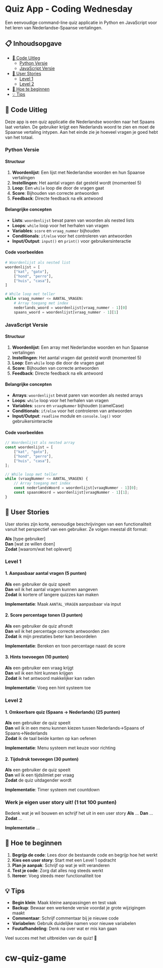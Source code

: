 # Quiz App - Coding Wednesday

Een eenvoudige command-line quiz applicatie in Python en JavaScript voor het leren van Nederlandse-Spaanse vertalingen.

## 📋 Inhoudsopgave

- [📖 Code Uitleg](#-code-uitleg)
  - [Python Versie](#python-versie)
  - [JavaScript Versie](#javascript-versie)
- [🎯 User Stories](#-user-stories)
  - [Level 1](#level-1)
  - [Level 2](#level-2)
- [🚀 Hoe te beginnen](#-hoe-te-beginnen)
- [💡 Tips](#-tips)

## 📖 Code Uitleg

Deze app is een quiz applicatie die Nederlandse woorden naar het Spaans laat vertalen. De gebruiker krijgt een Nederlands woord te zien en moet de Spaanse vertaling intypen. Aan het einde zie je hoeveel vragen je goed hebt van het totaal.


### Python Versie

#### Structuur
1. **Woordenlijst**: Een lijst met Nederlandse woorden en hun Spaanse vertalingen
2. **Instellingen**: Het aantal vragen dat gesteld wordt (momenteel 5)
3. **Loop**: Een `while` loop die door de vragen gaat
4. **Score**: Bijhouden van correcte antwoorden
5. **Feedback**: Directe feedback na elk antwoord

#### Belangrijke concepten
- **Lists**: `woordenlijst` bevat paren van woorden als nested lists
- **Loops**: `while` loop voor het herhalen van vragen
- **Variables**: `score` en `vraag_nummer` bijhouden
- **Conditionals**: `if/else` voor het controleren van antwoorden
- **Input/Output**: `input()` en `print()` voor gebruikersinteractie

#### Code voorbeelden
```python
# Woordenlijst als nested list
woordenlijst = [
    ["kat", "gato"],
    ["hond", "perro"],
    ["huis", "casa"],
]

# While loop met teller
while vraag_nummer <= AANTAL_VRAGEN:
    # Array toegang met index
    nederlands_woord = woordenlijst[vraag_nummer - 1][0]
    spaans_woord = woordenlijst[vraag_nummer - 1][1]
```

### JavaScript Versie

#### Structuur
1. **Woordenlijst**: Een array met Nederlandse woorden en hun Spaanse vertalingen
2. **Instellingen**: Het aantal vragen dat gesteld wordt (momenteel 5)
3. **Loop**: Een `while` loop die door de vragen gaat
4. **Score**: Bijhouden van correcte antwoorden
5. **Feedback**: Directe feedback na elk antwoord

#### Belangrijke concepten
- **Arrays**: `woordenlijst` bevat paren van woorden als nested arrays
- **Loops**: `while` loop voor het herhalen van vragen
- **Variables**: `score` en `vraagNummer` bijhouden (camelCase)
- **Conditionals**: `if/else` voor het controleren van antwoorden
- **Input/Output**: `readline` module en `console.log()` voor gebruikersinteractie

#### Code voorbeelden
```javascript
// Woordenlijst als nested array
const woordenlijst = [
    ["kat", "gato"],
    ["hond", "perro"],
    ["huis", "casa"],
];

// While loop met teller
while (vraagNummer <= AANTAL_VRAGEN) {
    // Array toegang met index
    const nederlandsWoord = woordenlijst[vraagNummer - 1][0];
    const spaansWoord = woordenlijst[vraagNummer - 1][1];
}
```


## 🎯 User Stories
User stories zijn korte, eenvoudige beschrijvingen van een functionaliteit vanuit het perspectief van een gebruiker. Ze volgen meestal dit format:

**Als** [type gebruiker]  
**Dan** [wat ze willen doen]  
**Zodat** [waarom/wat het oplevert]

### Level 1 

#### 1. Aanpasbaar aantal vragen (5 punten)
**Als** een gebruiker de quiz speelt  
**Dan** wil ik het aantal vragen kunnen aangeven  
**Zodat** ik kortere of langere quizzes kan maken

**Implementatie**: Maak `AANTAL_VRAGEN` aanpasbaar via input


#### 2. Score percentage tonen (3 punten)
**Als** een gebruiker de quiz afrondt  
**Dan** wil ik het percentage correcte antwoorden zien  
**Zodat** ik mijn prestaties beter kan beoordelen

**Implementatie**: Bereken en toon percentage naast de score

#### 3. Hints toevoegen (10 punten)
**Als** een gebruiker een vraag krijgt  
**Dan** wil ik een hint kunnen krijgen  
**Zodat** ik het antwoord makkelijker kan raden

**Implementatie**: Voeg een hint systeem toe

### Level 2

#### 1. Omkeerbare quiz (Spaans → Nederlands) (25 punten)
**Als** een gebruiker de quiz speelt  
**Dan** wil ik in een menu kunnen kiezen tussen Nederlands→Spaans of Spaans→Nederlands  
**Zodat** ik de taal beide kanten op kan oefenen

**Implementatie**: Menu systeem met keuze voor richting


#### 2. Tijdsdruk toevoegen (30 punten)
**Als** een gebruiker de quiz speelt  
**Dan** wil ik een tijdslimiet per vraag  
**Zodat** de quiz uitdagender wordt

**Implementatie**: Timer systeem met countdown



### Werk je eigen user story uit! (1 tot 100 punten)
Bedenk wat je wil bouwen en schrijf het uit in een user story
**Als** ...
**Dan** ...
**Zodat** ...

**Implementatie** ...

## 🚀 Hoe te beginnen

1. **Begrijp de code**: Lees door de bestaande code en begrijp hoe het werkt
2. **Kies een user story**: Start met een Level 1 opdracht
3. **Plan je aanpak**: Schrijf op wat je wilt veranderen
4. **Test je code**: Zorg dat alles nog steeds werkt
5. **Itereer**: Voeg steeds meer functionaliteit toe

## 💡 Tips

- **Begin klein**: Maak kleine aanpassingen en test vaak
- **Backup**: Bewaar een werkende versie voordat je grote wijzigingen maakt
- **Commentaar**: Schrijf commentaar bij je nieuwe code
- **Variabelen**: Gebruik duidelijke namen voor nieuwe variabelen
- **Foutafhandeling**: Denk na over wat er mis kan gaan

Veel succes met het uitbreiden van de quiz! 🎉
# cw-quiz-game
